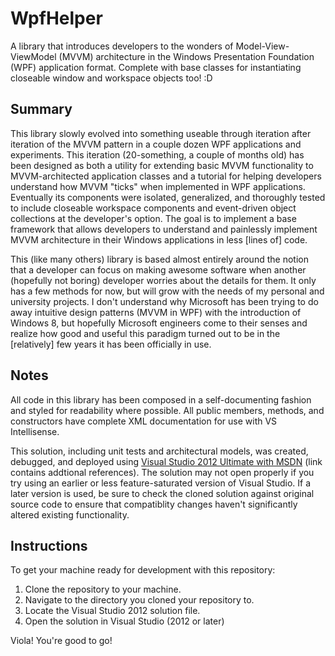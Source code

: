 WpfHelper
=============

A library that introduces developers to the wonders of Model-View-ViewModel (MVVM) architecture in the Windows Presentation Foundation (WPF) application format. Complete with base classes for instantiating closeable window and workspace objects too! :D

Summary
-------

This library slowly evolved into something useable through iteration after iteration of the MVVM pattern in a couple dozen WPF applications and experiments. This iteration (20-something, a couple of months old) has been designed as both a utility for extending basic MVVM functionality to MVVM-architected application classes and a tutorial for helping developers understand how MVVM "ticks" when implemented in WPF applications. Eventually its components were isolated, generalized, and thoroughly tested to include closeable workspace components and event-driven object collections at the developer's option. The goal is to implement a base framework that allows developers to understand and painlessly implement MVVM architecture in their Windows applications in less [lines of] code.

This (like many others) library is based almost entirely around the notion that a developer can focus on making awesome software when another (hopefully not boring) developer worries about the details for them. It only has a few methods for now, but will grow with the needs of my personal and university projects. I don't understand why Microsoft has been trying to do away intuitive design patterns (MVVM in WPF) with the introduction of Windows 8, but hopefully Microsoft engineers come to their senses and realize how good and useful this paradigm turned out to be in the [relatively] few years it has been officially in use.

Notes
-----

All code in this library has been composed in a self-documenting fashion and styled for readability where possible. All public members, methods, and constructors have complete XML documentation for use with VS Intellisense.

This solution, including unit tests and architectural models, was created, debugged, and deployed using [Visual Studio 2012 Ultimate with MSDN](http://en.wikipedia.org/wiki/Microsoft_Visual_Studio#Visual_Studio_2012) (link contains addtional references). The solution may not open properly if you try using an earlier or less feature-saturated version of Visual Studio. If a later version is used, be sure to check the cloned solution against original source code to ensure that compatiblity changes haven't significantly altered existing functionality.

Instructions
------------

To get your machine ready for development with this repository:

1. Clone the repository to your machine.
2. Navigate to the directory you cloned your repository to.
3. Locate the Visual Studio 2012 solution file.
3. Open the solution in Visual Studio (2012 or later)

Viola! You're good to go!
